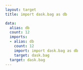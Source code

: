 ```yaml
---
layout: target
title: import dask.bag as db

data:
  alias: db
  count: 12
  imports:
  - alias: db
    count: 12
    import: import dask.bag as db
    target: dask.bag
  target: dask.bag
---
```


